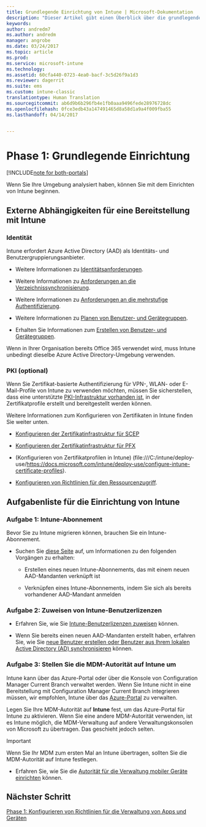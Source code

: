 ```yaml
---
title: Grundlegende Einrichtung von Intune | Microsoft-Dokumentation
description: "Dieser Artikel gibt einen Überblick über die grundlegenden Schritte für das Einrichten von Microsoft Intune."
keywords: 
author: andredm7
ms.author: andredm
manager: angrobe
ms.date: 03/24/2017
ms.topic: article
ms.prod: 
ms.service: microsoft-intune
ms.technology: 
ms.assetid: 60cfa440-0723-4ea0-bacf-3c5d26f9a1d3
ms.reviewer: dagerrit
ms.suite: ems
ms.custom: intune-classic
translationtype: Human Translation
ms.sourcegitcommit: ab6d9b6b296fb4e1fb0aaa9496fede28976728dc
ms.openlocfilehash: 0fce3edb43a147491465d8a58d1a9a4f009fba55
ms.lasthandoff: 04/14/2017


---
```


# <a name="phase-1-basic-setup"></a>Phase 1: Grundlegende Einrichtung

[!INCLUDE[note for both-portals](../includes/note-for-both-portals.md)]

Wenn Sie Ihre Umgebung analysiert haben, können Sie mit dem Einrichten von Intune beginnen.

## <a name="external-dependencies-for-an-intune-deployment"></a>Externe Abhängigkeiten für eine Bereitstellung mit Intune

### <a name="identity"></a>Identität

Intune erfordert Azure Active Directory (AAD) als Identitäts- und Benutzergruppierungsanbieter.

-   Weitere Informationen zu [Identitätsanforderungen](https://docs.microsoft.com/active-directory/active-directory-hybrid-identity-design-considerations-overview#design-considerations-overview).

-   Weitere Informationen zu [Anforderungen an die Verzeichnissynchronisierung](https://docs.microsoft.com/active-directory/active-directory-hybrid-identity-design-considerations-directory-sync-requirements).

-   Weitere Informationen zu [Anforderungen an die mehrstufige Authentifizierung](https://docs.microsoft.com/active-directory/active-directory-hybrid-identity-design-considerations-multifactor-auth-requirements).

-   Weitere Informationen zu [Planen von Benutzer- und Gerätegruppen](https://docs.microsoft.com/intune/deploy-use/plan-your-user-and-device-groups).

-   Erhalten Sie Informationen zum [Erstellen von Benutzer- und Gerätegruppen](https://docs.microsoft.com/intune/deploy-use/use-groups-to-manage-users-and-devices-with-microsoft-intune).

Wenn in Ihrer Organisation bereits Office 365 verwendet wird, muss Intune unbedingt dieselbe Azure Active Directory-Umgebung verwenden.

### <a name="pki-optional"></a>PKI (optional)

Wenn Sie Zertifikat-basierte Authentifizierung für VPN-, WLAN- oder E-Mail-Profile von Intune zu verwenden möchten, müssen Sie sicherstellen, dass eine unterstützte [PKI-Infrastruktur vorhanden ist](https://docs.microsoft.com/intune/deploy-use/secure-resource-access-with-certificate-profiles), in der Zertifikatprofile erstellt und bereitgestellt werden können.

Weitere Informationen zum Konfigurieren von Zertifikaten in Intune finden Sie weiter unten.

-   [Konfigurieren der Zertifikatinfrastruktur für SCEP](https://docs.microsoft.com/intune/deploy-use/configure-certificate-infrastructure-for-scep)

-   [Konfigurieren der Zertifikatinfrastruktur für PFX](https://docs.microsoft.com/intune/deploy-use/configure-certificate-infrastructure-for-pfx)

-   (Konfigurieren von Zertifikatprofilen in Intune) (file:///C:/intune/deploy-use/https://docs.microsoft.com/intune/deploy-use/configure-intune-certificate-profiles).

-   [Konfigurieren von Richtlinien für den Ressourcenzugriff](https://docs.microsoft.com/intune/deploy-use/enable-access-to-company-resources-with-microsoft-intune).

## <a name="task-list-for-an-intune-setup"></a>Aufgabenliste für die Einrichtung von Intune

### <a name="task-1-intune-subscription"></a>Aufgabe 1: Intune-Abonnement

Bevor Sie zu Intune migrieren können, brauchen Sie ein Intune-Abonnement.

-   Suchen Sie [diese Seite](https://portal.office.com/Signup/Signup.aspx?OfferId=40BE278A-DFD1-470a-9EF7-9F2596EA7FF9&dl=INTUNE_A&ali=1#0) auf, um Informationen zu den folgenden Vorgängen zu erhalten:

    -   Erstellen eines neuen Intune-Abonnements, das mit einem neuen AAD-Mandanten verknüpft ist

    -   Verknüpfen eines Intune-Abonnements, indem Sie sich als bereits vorhandener AAD-Mandant anmelden

### <a name="task-2-assign-intune-user-licenses"></a>Aufgabe 2: Zuweisen von Intune-Benutzerlizenzen

-   Erfahren Sie, wie Sie [Intune-Benutzerlizenzen zuweisen](https://docs.microsoft.com/intune/get-started/start-with-a-paid-subscription-to-microsoft-intune-step-4) können.

-   Wenn Sie bereits einen neuen AAD-Mandanten erstellt haben, erfahren Sie, wie Sie [neue Benutzer erstellen oder Benutzer aus Ihrem lokalen Active Directory (AD) synchronisieren](https://docs.microsoft.com/azure/active-directory/connect/active-directory-aadconnect) können.

### <a name="task-3-set-your-mdm-authority-to-intune"></a>Aufgabe 3: Stellen Sie die MDM-Autorität auf Intune um

Intune kann über das Azure-Portal oder über die Konsole von Configuration Manager Current Branch verwaltet werden. Wenn Sie Intune nicht in eine Bereitstellung mit Configuration Manager Current Branch integrieren müssen, wir empfohlen, Intune über das [Azure-Portal](https://portal.azure.com) zu verwalten.

Legen Sie Ihre MDM-Autorität auf **Intune** fest, um das Azure-Portal für Intune zu aktivieren. Wenn Sie eine andere MDM-Autorität verwenden, ist es Intune möglich, die MDM-Verwaltung auf andere Verwaltungskonsolen von Microsoft zu übertragen. Das geschieht jedoch selten.

> [!IMPORTANT]
> Wenn Sie Ihr MDM zum ersten Mal an Intune übertragen, sollten Sie die MDM-Autorität auf Intune festlegen.

-   Erfahren Sie, wie Sie die [Autorität für die Verwaltung mobiler Geräte einrichten](https://docs.microsoft.com/intune/deploy-use/prerequisites-for-enrollment#step-2-set-mdm-authority) können.

## <a name="next-step"></a>Nächster Schritt

[Phase 1: Konfigurieren von Richtlinien für die Verwaltung von Apps und Geräten](https://docs.microsoft.com/intune/plan-design/migration-phase1-configure-device-and-app-management-policies)

